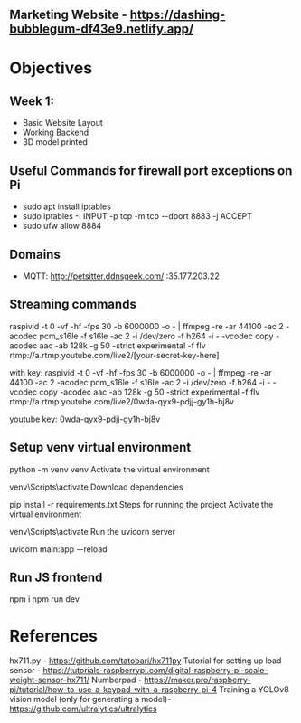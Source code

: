 
## Marketing Website - https://dashing-bubblegum-df43e9.netlify.app/


# Objectives

## Week 1:
- Basic Website Layout
- Working Backend
- 3D model printed 

## Useful Commands for firewall port exceptions on Pi
- sudo apt install iptables
- sudo iptables -I INPUT -p tcp -m tcp --dport 8883 -j ACCEPT
- sudo ufw allow 8884

## Domains
- MQTT: http://petsitter.ddnsgeek.com/ :35.177.203.22

## Streaming commands

raspivid -t 0 -vf -hf -fps 30 -b 6000000 -o - | ffmpeg -re -ar 44100 -ac 2 -acodec pcm_s16le -f s16le -ac 2 -i /dev/zero -f h264 -i - -vcodec copy -acodec aac -ab 128k -g 50 -strict experimental -f flv rtmp://a.rtmp.youtube.com/live2/[your-secret-key-here]

with key:
raspivid -t 0 -vf -hf -fps 30 -b 6000000 -o - | ffmpeg -re -ar 44100 -ac 2 -acodec pcm_s16le -f s16le -ac 2 -i /dev/zero -f h264 -i - -vcodec copy -acodec aac -ab 128k -g 50 -strict experimental -f flv rtmp://a.rtmp.youtube.com/live2/0wda-qyx9-pdjj-gy1h-bj8v

youtube key: 0wda-qyx9-pdjj-gy1h-bj8v

## Setup venv virtual environment
python -m venv venv
Activate the virtual environment

venv\Scripts\activate
Download dependencies

pip install -r requirements.txt
Steps for running the project
Activate the virtual environment

venv\Scripts\activate
Run the uvicorn server

uvicorn main:app --reload

## Run JS frontend
npm i
npm run dev

# References

hx711.py - https://github.com/tatobari/hx711py
Tutorial for setting up load sensor - https://tutorials-raspberrypi.com/digital-raspberry-pi-scale-weight-sensor-hx711/
Numberpad - https://maker.pro/raspberry-pi/tutorial/how-to-use-a-keypad-with-a-raspberry-pi-4
Training a YOLOv8 vision model (only for generating a model)- https://github.com/ultralytics/ultralytics
